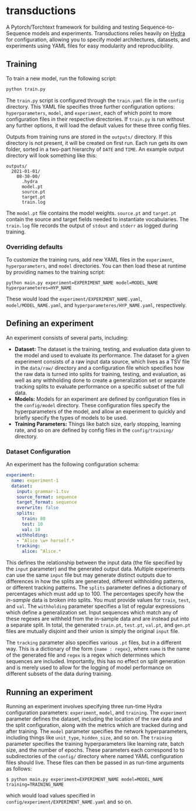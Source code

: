 # transductions

A Pytorch/Torchtext framework for building and testing Sequence-to-Sequence
models and experiments. Transductions relies heavily on 
[Hydra](https://github.com/facebookresearch/hydra) for configuration,
allowing you to specify model architectures, datasets, and experiments using
YAML files for easy modularity and reproducibility.

## Training

To train a new model, run the following script:
```bash
python train.py
```
The `train.py` script is configured through the `train.yaml` file in the `config`
directory. This YAML file specifies three further configuration options: 
`hyperparameters`, `model`, and `experiment`, each of which point to more 
configuration files in their respective directories. If `train.py` is run without
any further options, it will load the default values for these three config
files.

Outputs from training runs are stored in the `outputs/` directory. If this 
directory is not present, it will be created on first run. Each run gets its own
folder, sorted in a two-part hierarchy of `DATE` and `TIME`. An example output
directory will look something like this:
```
outputs/
  2021-01-01/
    08-30-00/
      .hydra
      model.pt
      source.pt
      target.pt
      train.log
```
The `model.pt` file contains the model weights. `source.pt` and `target.pt`
contain the source and target fields needed to instantiate vocabularies.
The `train.log` file records the output of `stdout` and `stderr` as logged
during training.

### Overriding defaults
To customize the training runs, add new YAML files in the `experiment`, 
`hyperparameters`, and `model` directories. You can then load these at runtime
by providing names to the training script:
```
python main.py experiment=EXPERIMENT_NAME model=MODEL_NAME hyperparameteres=HYP_NAME
```
These would load the `experiment/EXPERIMENT_NAME.yaml`, 
`model/MODEL_NAME.yaml`, and `hyperparameteres/HYP_NAME.yaml`, respectively.

## Defining an experiment

An experiment consists of several parts, including:
- **Dataset:** The dataset is the training, testing, and evaluation data given 
    to the model and used to evaluate its performance. The dataset for a given
    experiment consists of a raw input data source, which lives as a TSV file in
    the `data/raw/` directory and a configuration file which specifies how the
    raw data is turned into splits for training, testing, and evaluation, as well
    as any withholding done to create a generalization set or separate tracking
    splits to evaluate performance on a specific subset of the full data.
- **Models:** Models for an experiment are defined by configuration files in the
    `config/model` directory. These configuration files specify the hyperparameters
    of the model, and allow an experiment to quickly and briefly specify the
    types of models to be used.
- **Training Parameters:** Things like batch size, early stopping, learning rate,
    and so on are defined by config files in the `config/training/` directory.

### Dataset Configuration

An experiment has the following configuration schema:
```YAML
experiment:
  name: experiment-1 
  dataset:
    input: grammar-1.tsv
    source_format: sequence
    target_format: sequence
    overwrite: false
    splits:
      train: 80
      test: 10
      val: 10
    withholding:
    - ^Alice \w+ herself.*
    tracking:
      alice: ^Alice.*
```

This defines the relationship between the input data (the file specified by the 
`input` parameter) and the generated output data. Multiple experiments can use
the same `input` file but may generate distinct outputs due to differences in 
how the splits are generated, different withholding patterns, or different 
tracking patterns. The `splits` parameter defines a dictionary of percentages
which must add up to 100. The percentages specify how the *in-sample* data
is broken into splits. You must provide values for `train`, `test`, and `val`.
The `withholding` parameter specifies a list of regular expressions which
define a generalization set. Input sequences which match any of these regexes
are withheld from the in-sample data and are instead put into a separate split.
In total, the generated `train.pt`, `test.pt`, `val.pt`, and `gen.pt` files
are mutually disjoint and their union is simply the original `input` file.

The `tracking` parameter also specifies various `.pt` files, but in a different
way. This is a dictionary of the form `{name : regex}`, where `name` is the name
of the generated file and `regex` is a regex which determines which sequences
are included. Importantly, this has no effect on split generation and is merely
used to allow for the logging of model performance on different subsets of the
data during training.

## Running an experiment

Running an experiment involves specifying three run-time Hydra configuration 
parameters: `experiment`, `model`, and `training`. The `experiment` parameter
defines the dataset, including the location of the raw data and the split 
configuration, along with the metrics which are tracked during and after 
training. The `model` parameter specifies the network hyperparameters, including
things like `unit_type`, `hidden_size`, and so on. The `training` parameter 
specifies the training hyperparameters like learning rate, batch size, and the 
number of epochs. These parameters each correspond to to subdirectories of the
`config/` directory where named YAML configuration files should live. These
files can then be passed in as run-time arguments as follows:
```
$ python main.py experiment=EXPERIMENT_NAME model=MODEL_NAME training=TRAINING_NAME
```
which would load values specified in `config/experiment/EXPERIMENT_NAME.yaml` 
and so on.
